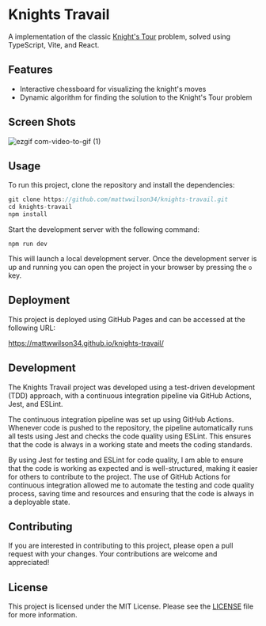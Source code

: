 # Knights Travail

A implementation of the classic [Knight's Tour](https://en.wikipedia.org/wiki/Knight%27s_tour) problem, solved using TypeScript, Vite, and React.

## Features
- Interactive chessboard for visualizing the knight's moves
- Dynamic algorithm for finding the solution to the Knight's Tour problem

## Screen Shots
![ezgif com-video-to-gif (1)](https://user-images.githubusercontent.com/49503056/217901030-5069af47-f251-4ef5-8cfa-40a1a47cdf2c.gif)



## Usage
To run this project, clone the repository and install the dependencies:

```js
git clone https://github.com/mattwwilson34/knights-travail.git
cd knights-travail
npm install
```

Start the development server with the following command:

`npm run dev`

This will launch a local development server. Once the development server is up and running you can open the project in your
browser by pressing the `o` key.

## Deployment
This project is deployed using GitHub Pages and can be accessed at the following URL:

https://mattwwilson34.github.io/knights-travail/

## Development

The Knights Travail project was developed using a test-driven development (TDD) approach, with a continuous integration pipeline via GitHub Actions, Jest, and ESLint.

The continuous integration pipeline was set up using GitHub Actions. Whenever code is pushed to the repository, the pipeline automatically runs all tests using Jest and checks the code quality using ESLint. This ensures that the code is always in a working state and meets the coding standards.

By using Jest for testing and ESLint for code quality, I am able to ensure that the code is working as expected and is well-structured, making it easier for others to contribute to the project. The use of GitHub Actions for continuous integration allowed me to automate the testing and code quality process, saving time and resources and ensuring that the code is always in a deployable state.

## Contributing
If you are interested in contributing to this project, please open a pull request with your changes. Your contributions are welcome and appreciated!

## License
This project is licensed under the MIT License. Please see the [LICENSE](LICENSE) file for more information.


